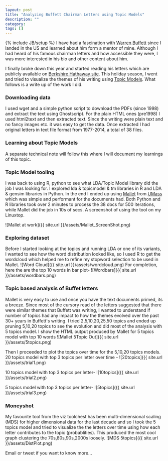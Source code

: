 ```yaml
---
layout: post
title: "Analyzing Buffett Chairman Letters using Topic Models"
description: ""
category: 
tags: []
---
```

{% include JB/setup %}
I have had a fascination with [Warren Buffett](https://en.wikipedia.org/wiki/Warren_Buffett) since I landed in the US and learned about him form a mentor of mine. Although I had heard of his famous chairman letters and how accessible they were, I was more interested in his bio and other content about him.

I finally broke down this year and started reading his letters which are publicly available on [Berkshire Hathaway site](http://www.berkshirehathaway.com/letters/letters.html). This holiday season, I went and tried to visualize the themes of his writing using [Topic Models](http://www.cs.columbia.edu/~blei/topicmodeling.html). What follows is a write up of the work I did.

### Downloading data
I used wget and a simple python script to download the PDFs (since 1998) and extract the text using Ghostscript. For the plain HTML ones (pre1998) I used html2text and then extracted text. Since the writing were plain text and no fancy images etc. it was easy to get the data. Once extracted I had original letters in text file format from 1977-2014, a total of 38 files.
### Learning about Topic Models
A separate technical note will follow this where I will document my learnings of this topic.
 
### Topic Model tooling
I was back to using R, python to see what LDA/Topic Model library did the job I was looking for. I explored lda & topicmodel & tm libraries in R and LDA & gensim libraries in Python. In the end I ended up using [Mallet](http://mallet.cs.umass.edu/topics.php) from [UMass](http://umass.edu) which was simple and performant for the documents  had. Both Python and R libraries took over 2 minutes to process the 38 docs for 500 iterations, while Mallet did the job in 10s of secs. A screenshot of using the tool on my Linuxtop.

![Mallet at work]({{ site.url }}/assets/Mallet_ScreenShot.png)
 
### Exploring dataset
Before I started looking at the topics and running LDA or one of its variants, I wanted to see how the word distribution looked like, so I used R to get the wordcloud which helped me to refine my stopword selection to be used in Mallet.
![Word Cloud]({{ site.url }}/assets/wordcloud.png)
For completion, here the are the top 10 words in bar plot-
![Wordbars]({{ site.url }}/assets/wordbars.png)

### Topic based analysis of Buffet letters
Mallet is very easy to use and once you have the text documents primed, its a breeze. Since most of the cursory read of the letters suggested that there were similar themes that Buffett was writing, I wanted to understand if number of topics had any impact to how the themes evolved over the past 30+ years in Buffett's writing. I tried 2,5,10,20,25,50 topics and ended up pruning 5,10,20 topics to see the evolution and did most of the analysis with 5 topics model. I show the HTML output produced by Mallet for 5 topics model with top 10 words
![Mallet 5Topic Out]({{ site.url }}/assets/5topics.png)

Then I proceeded to plot the topics over time for the 5,10,20 topics models. 20 topics model with top 3 topics per letter over time -
![20topics]({{ site.url }}/assets/trial1.png)

10 topics model with top 3 topics per letter-
![10topics]({{ site.url }}/assets/trial2.png)

5 topics model with top 3 topics per letter-
![5topics]({{ site.url }}/assets/trial3.png)

### Moneyshot
My favourite tool from the viz toolchest has been multi-dimensional scaling (MDS) for higher dimensional data for the last decade and so I took the 5 topics model and tried to visualize the the letters over time using how each letter contributes to the topic (probablities). This produced the most cool graph clustering the 70s,80s,90s,2000s loosely.
![MDS 5topics]({{ site.url }}/assets/DistPlot.png)

Email or tweet if you want to know more...
